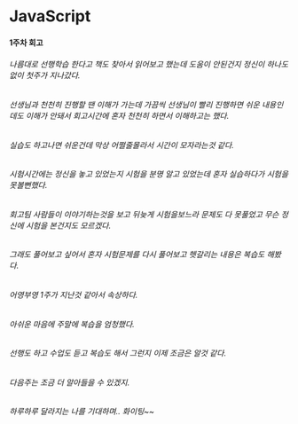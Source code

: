 # JavaScript

#### 1주차 회고

###### 나름대로 선행학습 한다고 책도 찾아서 읽어보고 했는데 도움이 안된건지 정신이 하나도 없이 첫주가 지나갔다.
###### 선생님과 천천히 진행할 땐 이해가 가는데 가끔씩 선생님이 빨리 진행하면 쉬운 내용인데도 이해가 안돼서 회고시간에 혼자 천천히 하면서 이해하고는 했다.
###### 실습도 하고나면 쉬운건데 막상 어쩔줄몰라서 시간이 모자라는것 같다.
###### 시험시간에는 정신을 놓고 있었는지 시험을 분명 알고 있었는데 혼자 실습하다가 시험을 못볼뻔했다.
###### 회고팀 사람들이 이야기하는것을 보고 뒤늦게 시험을보느라 문제도 다 못풀었고 무슨 정신에 시험을 본건지도 모르겠다.
###### 그래도 풀어보고 싶어서 혼자 시험문제를 다시 풀어보고 헷갈리는 내용은 복습도 해봤다.
###### 어영부영 1주가 지난것 같아서 속상하다.
###### 아쉬운 마음에 주말에 복습을 엄청했다.
###### 선행도 하고 수업도 듣고 복습도 해서 그런지 이제 조금은 알것 같다.
###### 다음주는 조금 더 알아들을 수 있겠지.
###### 하루하루 달라지는 나를 기대하며.. 화이팅~~